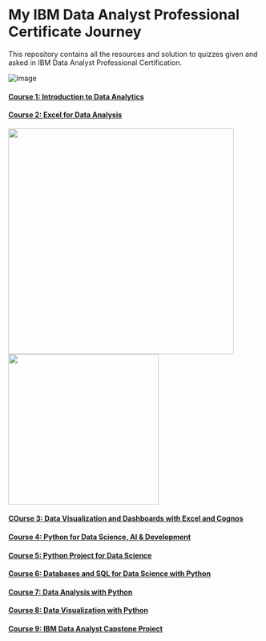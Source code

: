 # My IBM Data Analyst Professional Certificate Journey

This repository contains all the resources and solution to quizzes given and asked in IBM Data Analyst Professional Certification.

![image](https://user-images.githubusercontent.com/91004987/208675308-b367f2bb-3b2f-4d1f-87d0-0bb546684346.png)

#### [Course 1: Introduction to Data Analytics](https://www.coursera.org/learn/introduction-to-data-analytics?specialization=ibm-data-analyst)

#### [Course 2: Excel for Data Analysis](https://www.coursera.org/learn/excel-basics-data-analysis-ibm?specialization=ibm-data-analyst)
<p align="left">
  <img src="https://user-images.githubusercontent.com/91004987/208676057-40d2d3d2-410c-45ac-8ab2-7ff6f20f2b93.JPG" width="450"> 

  <img src="https://user-images.githubusercontent.com/91004987/209202485-ad9308f5-cffa-42bf-b199-2fca19d50bf8.png" width="300"> 
</p>

#### [COurse 3: Data Visualization and Dashboards with Excel and Cognos](https://www.coursera.org/learn/data-visualization-dashboards-excel-cognos?specialization=ibm-data-analyst)

#### [Course 4: Python for Data Science, AI & Development](https://www.coursera.org/learn/python-for-applied-data-science-ai?specialization=ibm-data-analyst)

#### [Course 5: Python Project for Data Science](https://www.coursera.org/learn/python-project-for-data-science?specialization=ibm-data-analyst)

#### [Course 6: Databases and SQL for Data Science with Python](https://www.coursera.org/learn/sql-data-science?specialization=ibm-data-analyst)

#### [Course 7: Data Analysis with Python](https://www.coursera.org/learn/data-analysis-with-python?specialization=ibm-data-analyst)

#### [Course 8: Data Visualization with Python](https://www.coursera.org/learn/python-for-data-visualization?specialization=ibm-data-analyst)

#### [Course 9: IBM Data Analyst Capstone Project](https://www.coursera.org/learn/ibm-data-analyst-capstone-project?specialization=ibm-data-analyst)
